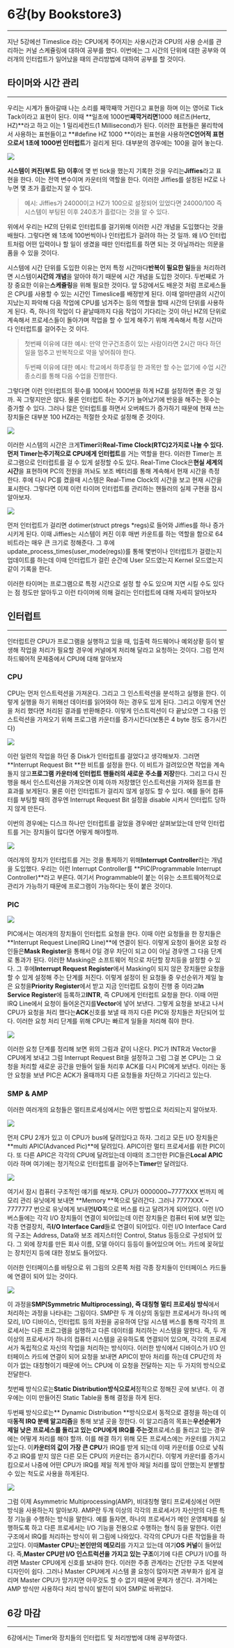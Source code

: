 # 6강\(by Bookstore3\)

---

지난 5강에선 Timeslice 라는 CPU에게 주어지는 사용시간과 CPU의 사용 순서를 관리하는 커널 스케쥴링에 대하여 공부를 했다. 이번에는 그 시간의 단위에 대한 공부와 여러개의 인터럽트가 일어났을 때의 관리방법에 대하여 공부를 할 것이다.

## 타이머와 시간 관리

---

우리는 시계가 돌아갈때 나는 소리를 째깍째깍 거린다고 표현을 하며 이는 영어로 Tick Tack이라고 표현이 된다. 이때 \*\*일초에 1000번**째깍거리면**1000 헤르츠\(Hertz, HZ\)\*\*라고 하고 이는 1 밀리세컨드\(1 Millisecond\)가 된다. 이러한 표현들은 물리학에서 사용하는 표현들이고 \*\*\#define HZ 1000 \*\*이라는 표현을 사용하면**C언어적 표현으로서 1초에 1000번 인터럽트**가 걸리게 된다. 대부분의 경우에는 100을 걸어 놓는다.

![](/images/lk_0601.PNG)

**시스템이 켜진\(부트 된\) 이후**에 몇 번 tick을 했는지 기록한 것을 우리는**Jiffies**라고 표현을 한다. 이는 전역 변수이며 카운터의 역할을 한다. 이러한 Jiffies를 설정된 HZ로 나누면 몇 초가 흘렀는지 알 수 있다.

> 예시: Jiffies가 24000이고 HZ가 100으로 설정되어 있었다면 24000/100 즉 시스템이 부팅된 이후 240초가 흘렀다는 것을 알 수 있다.

위에서 우리는 HZ의 단위로 인터럽트를 걸기위해 이러한 시간 개념을 도입했다는 것을 배웠다. 그렇다면 왜 1초에 100번씩이나 인터럽트가 걸려야 하는 것 일까. 왜 I/O 인터럽트처럼 어떤 입력이나 할 일이 생겼을 때만 인터럽트를 하면 되는 것 아닐까라는 의문을 품을 수 있을 것이다.

시스템에 시간 단위를 도입한 이유는 먼저 특정 시간마다**반복이 필요한 일**들을 처리하려면 시스템이**시간의 개념**을 알아야 하기 때문에 시간 개념을 도입한 것이다. 두번째로 가장 중요한 이유는**스케쥴링**을 위해 필요한 것이다. 앞 5강에서도 배운것 처럼 프로세스들은 CPU를 사용할 수 있는 시간인 Timeslice를 배정받게 된다. 이때 얼마만큼의 시간이 지났는지 파악해 다음 작업에 CPU를 넘겨주는 등의 역할을 할때 시간의 단위를 사용하게 된다. 즉, 하나의 작업이 다 끝날때까지 다음 작업이 기다리는 것이 아닌 HZ의 단위로 계속해서 프로세스들이 돌아가며 작업을 할 수 있게 해주기 위해 계속해서 특정 시간마다 인터럽트를 걸어주는 것 이다.

> 첫번째 이유에 대한 예시: 만약 안구건조증이 있는 사람이라면 2시간 마다 하던 일을 멈추고 반복적으로 약을 넣어줘야 한다.
>
> 두번째 이유에 대한 예시: 학교에서 하루종일 한 과목만 할 수는 없기에 수업 시간 종소리를 통해 다음 수업을 진행한다.

그렇다면 이런 인터럽트의 횟수를 100에서 1000번을 하게 HZ를 설정하면 좋은 것 일까. 꼭 그렇지만은 않다. 물론 인터럽트 하는 주기가 늘어났기에 반응을 해주는 횟수는 증가할 수 있다. 그러나 많은 인터럽트를 하면서 오버헤드가 증가하기 때문에 현재 쓰는 장치들은 대부분 100 HZ라는 적절한 숫자로 설정해 준 것이다.

![](/images/lk_0602.PNG)

이러한 시스템의 시간은 크게**Timer**와**Real-Time Clock\(RTC\)**2가지로 나눌 수 있다. 먼저 Timer는**주기적으로 CPU에게 인터럽트**를 거는 역할을 한다. 이러한 Timer는 프로그램으로 인터럽트를 걸 수 있게 설정할 수도 있다. Real-Time Clock은**현실 세계의 시간**을 표현하며 PC의 전원을 꺼놔도 보조 베터리를 통해 계속해서 현재 시간을 측정 한다. 후에 다시 PC를 켰을때 시스템은 Real-Time Clock의 시간을 보고 현재 시간을 표시한다. 그렇다면 이제 이런 타이머 인터럽트를 관리하는 핸들러의 실제 구현을 잠시 알아보자.

![](/images/lk_0603.PNG)

먼저 인터럽트가 걸리면 dotimer\(struct ptregs \*regs\)로 들어와 Jiffies를 하나 증가시키게 된다. 이때 Jiffies는 시스템이 켜진 이후 매번 카운트를 하는 역할을 함으로 64비트라는 매우 큰 크기로 정해준다. 그 후에 update\_process\_times\(user\_mode\(regs\)\)를 통해 몇번이나 인터럽트가 걸렸는지 업데이트를 하는데 이때 인터럽트가 걸린 순간에 User 모드였는지 Kernel 모드였는지 같이 기록을 한다.

이러한 타이머는 프로그램으로 특정 시간으로 설정 할 수도 있으며 지연 시킬 수도 있다는 점 정도만 알아두고 이런 타이머에 의해 걸리는 인터럽트에 대해 자세히 알아보자

## 인터럽트

---

인터럽트란 CPU가 프로그램을 실행하고 있을 때, 입출력 하드웨어나 예외상황 등이 발생해 작업을 처리가 필요할 경우에 커널에게 처리해 달라고 요청하는 것이다. 그럼 먼저 하드웨어적 문제중에서 CPU에 대해 알아보자

### CPU

CPU는 먼저 인스트럭션을 가져온다. 그리고 그 인스트럭션을 분석하고 실행을 한다. 이렇게 실행을 하기 위해선 데이터를 읽어와야 하는 경우도 있게 된다. 그리고 이렇게 연산을 처리 했다면 처리된 결과를 반환해준다. 이렇게 인스트럭션이 다 끝났으면 그 다음 인스트럭션을 가져오기 위해 프로그램 카운터를 증가시킨다\(보통은 4 byte 정도 증가시킨다\)

![](/images/lk_0604.PNG)

이런 일련의 작업을 하던 중 Disk가 인터럽트를 걸었다고 생각해보자. 그러면 \*\*Interrupt Request Bit \*\*한 비트를 설정을 한다. 이 비트가 걸려있으면 작업을 계속 돌지 않고**프로그램 카운터에 인터럽트 핸들러의 새로운 주소를 저장**한다. 그리고 다시 진행을 해서 인스트럭션을 가져오면 이제 아까 저장했던 인스트럭션을 가져와 점프를 한 효과를 보게된다. 물론 이런 인터럽트가 걸리지 않게 설정도 할 수 있다. 예를 들어 컴퓨터를 부팅할 때의 경우엔 Interrupt Request Bit 설정을 disable 시켜서 인터럽트 당하지 않게 만든다.

이번의 경우에는 디스크 하나만 인터럽트를 걸었을 경우에만 살펴보았는데 만약 인터럽트를 거는 장치들이 많다면 어떻게 해야할까.

![](/images/lk_0605.PNG)

여러개의 장치가 인터럽트를 거는 것을 통제하기 위해**Interrupt Controller**라는 개념을 도입했다. 우리는 이런 Interrupt Controller를 \*\*PIC\(Programmable Interrupt Controller\)\*\*라고 부른다. 여기서 Programmable이 붙는 이유는 소프트웨어적으로 관리가 가능하기 때문에 프로그램이 가능하다는 뜻이 붙은 것이다.

### PIC

![](/images/lk_0606.PNG)

PIC에서는 여러개의 장치들이 인터럽트 요청을 한다. 이때 이런 요청들을 한 장치들은 \*\*Interrupt Request Line\(IRQ Line\)\*\*에 연결이 된다. 이렇게 요청이 들어온 요청 라인들은**Mask Register**을 통해서 0일 경우 차단이 되고 0이 아닐 경우엔 그 다음 단계로 통과가 된다. 이러한 Masking은 소프트웨어 적으로 차단할 장치등을 설정할 수 있다. 그 후에**Interrupt Request Register**에서 Masking이 되지 않은 장치들만 요청을 할 수 있게 설정해 주는 단계를 처진다. 이렇게 설정이 된 요청들 중 우선순위가 제일 높은 요청을**Priority Register**에서 받고 지금 인터럽트 요청이 진행 중 이라고**In Service Register**에 등록하고**INTR**, 즉 CPU에게 인터럽트 요청을 한다. 이때 어떤 IRQ Line에서 요청이 들어온건지를**Vector**에 넣어 보낸다. 그렇게 요청을 보내고 나서 CPU가 요청을 처리 했다는**ACK**신호를 보낼 때 까지 다른 PIC와 장치들은 차단되어 있다. 이러한 요청 처리 단계를 위해 CPU는 빠르게 일들을 처리해 줘야 한다.

![](/images/lk_0607.PNG)

이러한 요청 단계를 정리해 보면 위의 그림과 같이 나온다. PIC가 INTR과 Vector을 CPU에게 보내고 그럼 Interrupt Request Bit을 설정하고 그럼 그걸 본 CPU는 그 요청을 처리할 새로운 공간을 만들어 일들 처리후 ACK를 다시 PIC에게 보낸다. 이러는 동안 요청을 보낸 PIC은 ACK가 올때까지 다른 요청들을 차단하고 기다리고 있는다.

### SMP & AMP

이러한 여러개의 요청들은 멀티프로세싱에서는 어떤 방법으로 처리되는지 알아보자.

![](/images/lk_0608.PNG)

먼저 CPU 2개가 있고 이 CPU가 bus에 달려있다고 하자. 그리고 모든 I/O 장치들은 \*\*multi APIC\(Advanced Pic\)\*\*에 달려있다. APIC이란 멀티 프로세서를 위한 PIC이다. 또 다른 APIC은 각각의 CPU에 달려있는데 이때의 조그만한 PIC들은**Local APIC**이라 하며 여기에는 정기적으로 인터럽트를 걸어주는**Timer**만 달려있다.

![](/images/lk_0609.PNG)

여기서 잠시 컴퓨터 구조적인 얘기를 해보자. CPU가 0000000~7777XXX 번까지 메모리 관리 유닛에게 보내면 \*\*Memory \*\*쪽으로 달려간다. 그러나 7777XXX ~ 7777777 번으로 유닛에게 보내면**I/O**쪽으로 버스를 타고 달려가게 되어있다. 이런 I/O 버스들에는 각각 I/O 장치들이 연결이 되어있는데 이런 장치들은 컴퓨터 뒤에 보면 있는 각종 연결장치, 즉**I/O Interface Card**들로 연결이 되어있다. 이런 I/O Interface Card의 구조는 Address, Data와 보조 레지스터인 Control, Status 등등으로 구성되어 있다. 그 외에 장치를 만든 회사 이름, 모델 아이디 등등이 들어있으며 어느 카드에 꽂혀있는 장치인지 등에 대한 정보도 들어있다.

이러한 인터페이스를 바탕으로 위 그림의 오른쪽 처럼 각종 장치들이 인터페이스 카드들에 연결이 되어 있는 것이다.

![](/images/lk_0610.PNG)

이 과정을**SMP\(Symmetric Multiprocessing\), 즉 대칭형 멀티 프로세싱 방식**에서 처리하는 과정을 나타내는 그림이다. SMP란 두 개 이상의 동일한 프로세서가 하나의 메모리, I/O 디바이스, 인터럽트 등의 자원을 공유하여 단일 시스템 버스를 통해 각각의 프로세서는 다른 프로그램을 실행하고 다른 데이터를 처리하는 시스템을 말한다. 즉, 두 개 이상의 프로세서가 하나의 컴퓨터 시스템을 공유하도록 연결되어 있으며, 각각의 프로세서가 독립적으로 자신의 작업을 처리하는 방식이다. 이러한 방식에서 디바이스가 I/O 인터페이스 카드에 연결이 되어 요청을 보내면 APIC이 받아 처리를 하는데 CPU간의 차이가 없는 대칭형이기 때문에 어느 CPU에 이 요청을 전달하는 지는 두 가지의 방식으로 전달한다.

첫번째 방식으로는**Static Distribution방식으로서**정적으로 정해진 곳에 보낸다. 이 경우에는 이미 만들어진 Static Table을 통해 결정을 하게 된다.

두번째 방식으로는\*\* Dynamic Distribution \*\*방식으로서 동적으로 결정을 하는데 이때**동적 IRQ 분배 알고리즘**을 통해 보낼 곳을 정한다. 이 알고리즘의 목표는**우선순위가 제일 낮은 프로세스를 돌리고 있는 CPU에게 IRQ를 주는것**프로세스를 돌리고 있는 경우에는 어떻게 처리를 해야 할까. 이를 해결 하기 위해 모든 프로세스에는 카운터를 가지고 있는다. 이**카운터의 값이 가장 큰 CPU**가 IRQ를 받게 되는데 이때 카운터를 0으로 낮춰주고 IRQ를 받지 않은 다른 모든 CPU의 카운터는 증가시킨다. 이렇게 카운터를 증가시킴으로서 나중에 어떤 CPU가 IRQ를 제일 적게 받아 제일 처리를 많이 안했는지 분별할 수 있는 척도로 사용을 하게된다.

![](/images/lk_0611.PNG)

그럼 이제 Asymmetric Multiprocessing\(AMP\), 비대칭형 멀티 프로세싱에선 어떤 방식을 사용하는지 알아보자. AMP란 두개 이상의 각각의 프로세서가 자신만의 다른 특정 기능을 수행하는 방식을 말한다. 예를 들자면, 하나의 프로세서가 메인 운영체제를 실행하도록 하고 다른 프로세서는 I/O 기능을 전용으로 수행하는 형식 등을 말한다. 이런 구조에서 IRQ를 처리하는 방식이 위 그림에 나와있다. 각각의 CPU가 다른 작업들을 하고있다. 이때**Master CPU**는**본인만의 메모리**를 가지고 있는데 여기**OS 커널**이 들어있다. 즉,**Master CPU만 I/O 인스트럭션을 가지고 있는 구조**이기에 다른 CPU가 I/O를 하려면 Master CPU에게 신호를 보내야 한다. 이러한 주종 관계라는 간단한 구조 덕분에 디자인이 쉽다. 그러나 Master CPU에게 시스템 콜 요청이 많아지면 과부화가 쉽게 걸리며 Master CPU가 망가지면 아무것도 할 수 없기 때문에 문제가 생긴다. 과거에는 AMP 방식만 사용하다 처리 방식이 발전이 되어 SMP로 바뀌었다.

## 6강 마감

---

6강에서는 Timer와 장치들의 인터럽트 및 처리방법에 대해 공부하였다.


